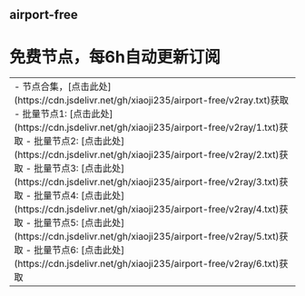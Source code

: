 ## airport-free
# 免费节点，每6h自动更新订阅
<table>
  <tr>
    <td>
- 节点合集，[点击此处](https://cdn.jsdelivr.net/gh/xiaoji235/airport-free/v2ray.txt)获取
- 批量节点1: [点击此处](https://cdn.jsdelivr.net/gh/xiaoji235/airport-free/v2ray/1.txt)获取
- 批量节点2: [点击此处](https://cdn.jsdelivr.net/gh/xiaoji235/airport-free/v2ray/2.txt)获取
- 批量节点3: [点击此处](https://cdn.jsdelivr.net/gh/xiaoji235/airport-free/v2ray/3.txt)获取
- 批量节点4: [点击此处](https://cdn.jsdelivr.net/gh/xiaoji235/airport-free/v2ray/4.txt)获取
- 批量节点5: [点击此处](https://cdn.jsdelivr.net/gh/xiaoji235/airport-free/v2ray/5.txt)获取
- 批量节点6: [点击此处](https://cdn.jsdelivr.net/gh/xiaoji235/airport-free/v2ray/6.txt)获取
    </td>
  </tr>
</table>
